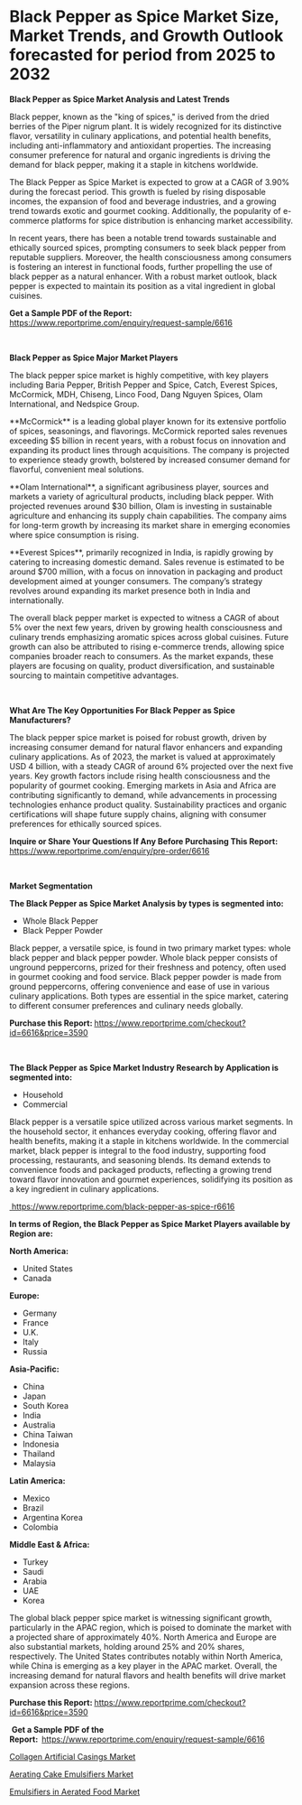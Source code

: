 <p><h1>Black Pepper as Spice Market Size, Market Trends, and Growth Outlook forecasted for period from 2025 to 2032</h1></p><p><strong>Black Pepper as Spice Market Analysis and Latest Trends</strong></p>
<p><p>Black pepper, known as the "king of spices," is derived from the dried berries of the Piper nigrum plant. It is widely recognized for its distinctive flavor, versatility in culinary applications, and potential health benefits, including anti-inflammatory and antioxidant properties. The increasing consumer preference for natural and organic ingredients is driving the demand for black pepper, making it a staple in kitchens worldwide.</p><p>The Black Pepper as Spice Market is expected to grow at a CAGR of 3.90% during the forecast period. This growth is fueled by rising disposable incomes, the expansion of food and beverage industries, and a growing trend towards exotic and gourmet cooking. Additionally, the popularity of e-commerce platforms for spice distribution is enhancing market accessibility. </p><p>In recent years, there has been a notable trend towards sustainable and ethically sourced spices, prompting consumers to seek black pepper from reputable suppliers. Moreover, the health consciousness among consumers is fostering an interest in functional foods, further propelling the use of black pepper as a natural enhancer. With a robust market outlook, black pepper is expected to maintain its position as a vital ingredient in global cuisines.</p></p>
<p><strong>Get a Sample PDF of the Report:&nbsp;</strong> <a href="https://www.reportprime.com/enquiry/request-sample/6616?utm_campaign=2033&utm_medium=2&utm_source=Github&utm_content=ia&utm_term=19032025&utm_id=black-pepper-as-spice">https://www.reportprime.com/enquiry/request-sample/6616</a></p>
<p>&nbsp;</p>
<p><strong>Black Pepper as Spice Major Market Players</strong></p>
<p><p>The black pepper spice market is highly competitive, with key players including Baria Pepper, British Pepper and Spice, Catch, Everest Spices, McCormick, MDH, Chiseng, Linco Food, Dang Nguyen Spices, Olam International, and Nedspice Group. </p><p>**McCormick** is a leading global player known for its extensive portfolio of spices, seasonings, and flavorings. McCormick reported sales revenues exceeding $5 billion in recent years, with a robust focus on innovation and expanding its product lines through acquisitions. The company is projected to experience steady growth, bolstered by increased consumer demand for flavorful, convenient meal solutions.</p><p>**Olam International**, a significant agribusiness player, sources and markets a variety of agricultural products, including black pepper. With projected revenues around $30 billion, Olam is investing in sustainable agriculture and enhancing its supply chain capabilities. The company aims for long-term growth by increasing its market share in emerging economies where spice consumption is rising.</p><p>**Everest Spices**, primarily recognized in India, is rapidly growing by catering to increasing domestic demand. Sales revenue is estimated to be around $700 million, with a focus on innovation in packaging and product development aimed at younger consumers. The company’s strategy revolves around expanding its market presence both in India and internationally.</p><p>The overall black pepper market is expected to witness a CAGR of about 5% over the next few years, driven by growing health consciousness and culinary trends emphasizing aromatic spices across global cuisines. Future growth can also be attributed to rising e-commerce trends, allowing spice companies broader reach to consumers. As the market expands, these players are focusing on quality, product diversification, and sustainable sourcing to maintain competitive advantages.</p></p>
<p>&nbsp;</p>
<p><strong>What Are The Key Opportunities For Black Pepper as Spice Manufacturers?</strong></p>
<p><p>The black pepper spice market is poised for robust growth, driven by increasing consumer demand for natural flavor enhancers and expanding culinary applications. As of 2023, the market is valued at approximately USD 4 billion, with a steady CAGR of around 6% projected over the next five years. Key growth factors include rising health consciousness and the popularity of gourmet cooking. Emerging markets in Asia and Africa are contributing significantly to demand, while advancements in processing technologies enhance product quality. Sustainability practices and organic certifications will shape future supply chains, aligning with consumer preferences for ethically sourced spices.</p></p>
<p><strong>Inquire or Share Your Questions If Any Before Purchasing This Report:</strong> <a href="https://www.reportprime.com/enquiry/pre-order/6616?utm_campaign=2033&utm_medium=2&utm_source=Github&utm_content=ia&utm_term=19032025&utm_id=black-pepper-as-spice">https://www.reportprime.com/enquiry/pre-order/6616</a></p>
<p>&nbsp;</p>
<p><strong>Market Segmentation</strong></p>
<p><strong>The Black Pepper as Spice Market Analysis by types is segmented into:</strong></p>
<p><ul><li>Whole Black Pepper</li><li>Black Pepper Powder</li></ul></p>
<p><p>Black pepper, a versatile spice, is found in two primary market types: whole black pepper and black pepper powder. Whole black pepper consists of unground peppercorns, prized for their freshness and potency, often used in gourmet cooking and food service. Black pepper powder is made from ground peppercorns, offering convenience and ease of use in various culinary applications. Both types are essential in the spice market, catering to different consumer preferences and culinary needs globally.</p></p>
<p><strong>Purchase this Report:&nbsp;</strong><a href="https://www.reportprime.com/checkout?id=6616&price=3590&utm_campaign=2033&utm_medium=2&utm_source=Github&utm_content=ia&utm_term=19032025&utm_id=black-pepper-as-spice">https://www.reportprime.com/checkout?id=6616&price=3590</a></p>
<p>&nbsp;</p>
<p><strong>The Black Pepper as Spice Market Industry Research by Application is segmented into:</strong></p>
<p><ul><li>Household</li><li>Commercial</li></ul></p>
<p><p>Black pepper is a versatile spice utilized across various market segments. In the household sector, it enhances everyday cooking, offering flavor and health benefits, making it a staple in kitchens worldwide. In the commercial market, black pepper is integral to the food industry, supporting food processing, restaurants, and seasoning blends. Its demand extends to convenience foods and packaged products, reflecting a growing trend toward flavor innovation and gourmet experiences, solidifying its position as a key ingredient in culinary applications.</p></p>
<p><a href="https://www.reportprime.com/black-pepper-as-spice-r6616?utm_campaign=2033&utm_medium=2&utm_source=Github&utm_content=ia&utm_term=19032025&utm_id=black-pepper-as-spice">&nbsp;https://www.reportprime.com/black-pepper-as-spice-r6616</a></p>
<p><strong>In terms of Region, the Black Pepper as Spice Market Players available by Region are:</strong></p>
<p>
    <p> <strong> North America: </strong>
        <ul>
            <li>United States</li>
            <li>Canada</li>
        </ul>
        </p> 
    <p> <strong> Europe: </strong>
        <ul>
            <li>Germany</li>
            <li>France</li>
            <li>U.K.</li>
            <li>Italy</li>
            <li>Russia</li>
        </ul>
        </p> 
    <p> <strong> Asia-Pacific: </strong>
        <ul>
            <li>China</li>
            <li>Japan</li>
            <li>South Korea</li>
            <li>India</li>
            <li>Australia</li>
            <li>China Taiwan</li>
            <li>Indonesia</li>
            <li>Thailand</li>
            <li>Malaysia</li>
        </ul>
        </p> 
    <p> <strong> Latin America: </strong>
        <ul>
            <li>Mexico</li>
            <li>Brazil</li>
            <li>Argentina Korea</li>
            <li>Colombia</li>
        </ul>
        </p> 
    <p> <strong> Middle East & Africa: </strong>
        <ul>
            <li>Turkey</li>
            <li>Saudi</li>
            <li>Arabia</li>
            <li>UAE</li>
            <li>Korea</li>
        </ul>
    </p>
    </p>
<p><p>The global black pepper spice market is witnessing significant growth, particularly in the APAC region, which is poised to dominate the market with a projected share of approximately 40%. North America and Europe are also substantial markets, holding around 25% and 20% shares, respectively. The United States contributes notably within North America, while China is emerging as a key player in the APAC market. Overall, the increasing demand for natural flavors and health benefits will drive market expansion across these regions.</p></p>
<p><strong>Purchase this Report: </strong><a href="https://www.reportprime.com/checkout?id=6616&price=3590&utm_campaign=2033&utm_medium=2&utm_source=Github&utm_content=ia&utm_term=19032025&utm_id=black-pepper-as-spice">https://www.reportprime.com/checkout?id=6616&price=3590</a></p>
<p>&nbsp;<strong>Get a Sample PDF of the Report:&nbsp;&nbsp;</strong><a href="https://www.reportprime.com/enquiry/request-sample/6616?utm_campaign=2033&utm_medium=2&utm_source=Github&utm_content=ia&utm_term=19032025&utm_id=black-pepper-as-spice">https://www.reportprime.com/enquiry/request-sample/6616</a></p>
<p><strong></strong></p>
<p><p><a href="https://github.com/biyajausenik/Market-Research-Report-List-1/blob/main/collagen-artificial-casings-market.md?utm_campaign=2033&utm_medium=2&utm_source=Github&utm_content=ia&utm_term=19032025&utm_id=black-pepper-as-spice">Collagen Artificial Casings Market</a></p><p><a href="https://github.com/sirayedantte/Market-Research-Report-List-1/blob/main/aerating-cake-emulsifiers-market.md?utm_campaign=2033&utm_medium=2&utm_source=Github&utm_content=ia&utm_term=19032025&utm_id=black-pepper-as-spice">Aerating Cake Emulsifiers Market</a></p><p><a href="https://github.com/herakterroem/Market-Research-Report-List-1/blob/main/emulsifiers-in-aerated-food-market.md?utm_campaign=2033&utm_medium=2&utm_source=Github&utm_content=ia&utm_term=19032025&utm_id=black-pepper-as-spice">Emulsifiers in Aerated Food Market</a></p></p>